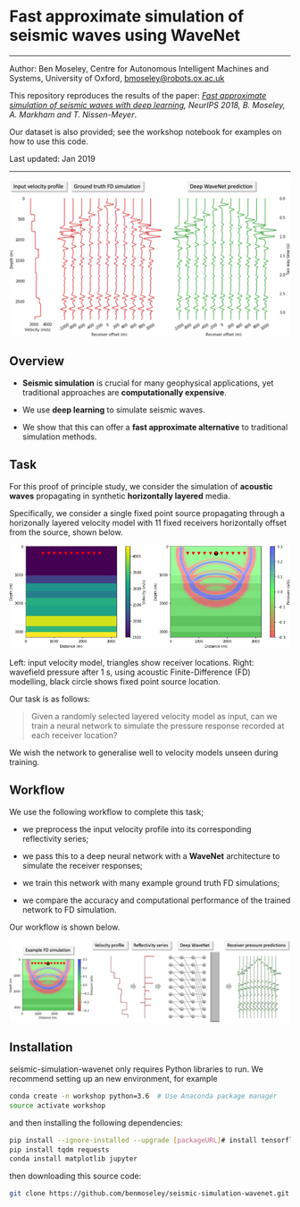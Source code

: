 # Fast approximate simulation of seismic waves using WaveNet

---

Author: Ben Moseley, Centre for Autonomous Intelligent Machines and Systems, University of Oxford, bmoseley@robots.ox.ac.uk 

This repository reproduces the results of the paper: *[Fast approximate simulation of seismic waves with deep learning](https://arxiv.org/abs/1807.06873), NeurIPS 2018, B. Moseley, A. Markham and T. Nissen-Meyer*.

Our dataset is also provided; see the workshop notebook for examples on how to use this code.

Last updated: Jan 2019

---

<img src="figures/header.png" width="600">


## Overview

- **Seismic simulation** is crucial for many geophysical applications, yet traditional approaches are **computationally expensive**.

- We use **deep learning** to simulate seismic waves.

- We show that this can offer a **fast approximate alternative** to traditional simulation methods.

## Task

For this proof of principle study, we consider the simulation of **acoustic waves** propagating in synthetic **horizontally layered** media.

Specifically, we consider a single fixed point source propagating through a horizonally layered velocity model with 11 fixed receivers horizontally offset from the source, shown below.

<img src="figures/example_simulation.png" width="600"><!---include "" for proper github rendering-->

Left: input velocity model, triangles show receiver locations. Right: wavefield pressure after 1 s, using acoustic Finite-Difference (FD) modelling,  black circle shows fixed point source location.

Our task is as follows:

> Given a randomly selected layered velocity model as input, can we train a neural network to simulate the pressure response recorded at each receiver location?

We wish the network to generalise well to velocity models unseen during training.

## Workflow

We use the following workflow to complete this task;

- we preprocess the input velocity profile into its corresponding reflectivity series;

- we pass this to a deep neural network with a **WaveNet** architecture to simulate the receiver responses;

- we train this network with many example ground truth FD simulations;

- we compare the accuracy and computational performance of the trained network to FD simulation.

Our workflow is shown below.

<img src="figures/workflow.png" width="850">


## Installation

seismic-simulation-wavenet only requires Python libraries to run. We recommend setting up an new environment, for example
```bash
conda create -n workshop python=3.6  # Use Anaconda package manager
source activate workshop
```
and then installing the following dependencies:
```bash
pip install --ignore-installed --upgrade [packageURL]# install tensorflow (get packageURL from https://www.tensorflow.org/install/pip, see tensorflow website for details)
pip install tqdm requests
conda install matplotlib jupyter
```

then downloading this source code:

```bash
git clone https://github.com/benmoseley/seismic-simulation-wavenet.git
```
